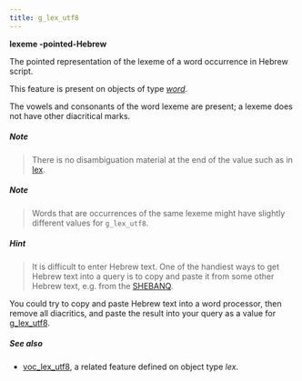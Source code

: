 ```yaml
---
title: g_lex_utf8
---
```


**lexeme -pointed-Hebrew**

The pointed representation of the lexeme of a word occurrence in Hebrew script.

This feature is present on objects of type [*word*](otype.md).

The vowels and consonants of the word lexeme are present; a lexeme does not have other diacritical marks.

##### Note
> There is no disambiguation material at the end of the value such as in [lex](lex.md).

##### Note
> Words that are occurrences of the same lexeme might have slightly different values for `g_lex_utf8`.

##### Hint
> It is difficult to enter Hebrew text. One of the handiest ways to get Hebrew text into a query is to copy and paste it
from some other Hebrew text, e.g. from the [SHEBANQ]({{shebanq}}).

You could try to copy and paste Hebrew text into a word processor, then remove all diacritics, and paste the result into
your query as a value for [g_lex_utf8](g_lex_utf8.md).

##### See also

* [voc_lex_utf8](voc_lex_utf8.md), a related feature defined on object type *lex*.

